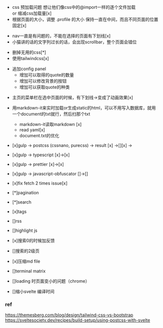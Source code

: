 + css 预加载问题
想让他们像css中的@import一样的逐个文件加载\
or
缩减css加载量[x]
+ 根据页面的大小，调整 .profile 的大小
保持一直在中间，而且不同页面的位置固定[x]
- nav一直是有问题的，不能在选择的页面有下划线[x]
- 小猫讲的话的文字列过长的话，会出现scrollbar，整个页面会错位
+ 删掉无用的css[*]
+ 使用tailwindcss[x]
- 追加config panel
  - 增加可以取得的quote的数量
  - 增加可以修改背景的按钮
  - 增加可以获取quote的种类
+ 主页的菜单栏在选中页面的时候，有下划线->变成了动画效果[x]

+ 用markdown-it来实时加载or生成static的html，可以不用写入数据库，就用一个document的txt就行，然后扫那个txt
  - markdown-it读取markdown [x]
  - read yaml[x]
  - document.txt的优化 

+ [x]gulp -> postcss (cssnano, purecss)  -> result [x] ->[][x] ->
+ [x]gulp -> typescript [x]->[x]
+ [x]gulp -> prettier [x]->[x]
+ [x]gulp -> javascript-obfuscator []->[]
+ [x]fix fetch 2 times issue[x]
+ [*]pagination
+ [*]search
+ [x]tags
+ []rss
+ []highlight js
+ [x]搜索0的时候加反馈
+ []搜索的2级页
+ [x]压缩md file
+ []terminal matrix
+ []loading 时页面变小的问题（chrome）
+ []缩小svelte 编译时间

### ref
https://themesberg.com/blog/design/tailwind-css-vs-bootstrap
https://sveltesociety.dev/recipes/build-setup/using-postcss-with-svelte